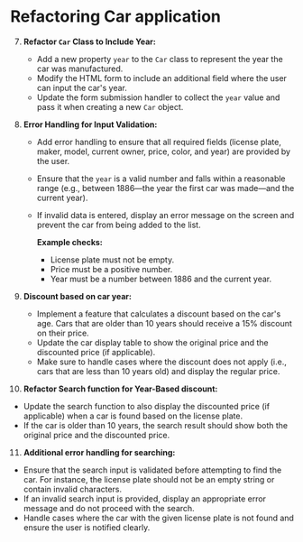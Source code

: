 # Refactoring Car application

7. **Refactor `Car` Class to Include Year:**

   - Add a new property `year` to the `Car` class to represent the year the car was manufactured.
   - Modify the HTML form to include an additional field where the user can input the car's year.
   - Update the form submission handler to collect the `year` value and pass it when creating a new `Car` object.

8. **Error Handling for Input Validation:**

   - Add error handling to ensure that all required fields (license plate, maker, model, current owner, price, color, and year) are provided by the user.
   - Ensure that the `year` is a valid number and falls within a reasonable range (e.g., between 1886—the year the first car was made—and the current year).
   - If invalid data is entered, display an error message on the screen and prevent the car from being added to the list.

     **Example checks:**

     - License plate must not be empty.
     - Price must be a positive number.
     - Year must be a number between 1886 and the current year.

9. **Discount based on car year:**

   - Implement a feature that calculates a discount based on the car's age. Cars that are older than 10 years should receive a 15% discount on their price.
   - Update the car display table to show the original price and the discounted price (if applicable).
   - Make sure to handle cases where the discount does not apply (i.e., cars that are less than 10 years old) and display the regular price.

10. **Refactor Search function for Year-Based discount:**

- Update the search function to also display the discounted price (if applicable) when a car is found based on the license plate.
- If the car is older than 10 years, the search result should show both the original price and the discounted price.

11. **Additional error handling for searching:**

- Ensure that the search input is validated before attempting to find the car. For instance, the license plate should not be an empty string or contain invalid characters.
- If an invalid search input is provided, display an appropriate error message and do not proceed with the search.
- Handle cases where the car with the given license plate is not found and ensure the user is notified clearly.
